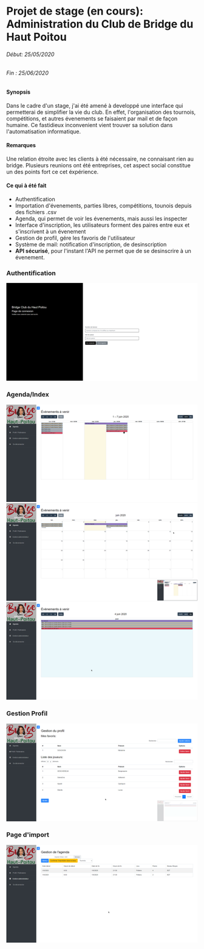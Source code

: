 # Projet de stage (en cours): Administration du Club de Bridge du Haut Poitou

###### Début: 25/05/2020
###### Fin  : 25/06/2020

#### Synopsis
Dans le cadre d'un stage, j'ai été amené à developpé une interface qui permetterai de simplifier la vie du club. 
En effet, l'organisation des tournois, compétitions, et autres évenements se faisaient par mail et de façon humaine.
Ce fastidieux inconvenient vient trouver sa solution dans l'automatisation informatique.

#### Remarques
Une relation étroite avec les clients à été nécessaire, ne connaisant rien au bridge. Plusieurs reunions ont été entreprises, cet aspect social constitue un des points fort ce cet éxpérience.

#### Ce qui à été fait
* Authentification
* Importation d'évenements, parties libres, compétitions, tounois depuis des fichiers .csv
* Agenda, qui permet de voir les évenements, mais aussi les inspecter
* Interface d'inscription, les utilisateurs forment des paires entre eux et s'inscrivent à un évenement
* Gestion de profil, gére les favoris de l'utilisateur
* Système de mail: notification d'inscription, de desinscription
* **API sécurisé**, pour l'instant l'API ne permet que de se desinscrire à un évenement.

### Authentification
![Image Introuvable, vérifier le contenu du dossier 'uses'](uses/login.png)

### Agenda/Index
![Image Introuvable, vérifier le contenu du dossier 'uses'](uses/agendaw.png)
![Image Introuvable, vérifier le contenu du dossier 'uses'](uses/agendam.png)
![Image Introuvable, vérifier le contenu du dossier 'uses'](uses/agendad.png)

### Gestion Profil
![Image Introuvable, vérifier le contenu du dossier 'uses'](uses/favoris.png)

### Page d'import
![Image Introuvable, vérifier le contenu du dossier 'uses'](uses/importbasecsv.png)